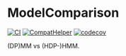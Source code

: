 # ModelComparison

[![CI](https://github.com/SmartMonitoringSchemes/ModelComparison/workflows/CI/badge.svg)](https://github.com/SmartMonitoringSchemes/ModelComparison/actions?query=workflow%3ACI)
[![CompatHelper](https://github.com/SmartMonitoringSchemes/ModelComparison/workflows/CompatHelper/badge.svg)](https://github.com/SmartMonitoringSchemes/ModelComparison/actions?query=workflow%3ACompatHelper)
[![codecov](https://codecov.io/gh/SmartMonitoringSchemes/ModelComparison/branch/master/graph/badge.svg?token=KzOj8aHEs5)](https://codecov.io/gh/SmartMonitoringSchemes/ModelComparison)

(DP)MM vs (HDP-)HMM.

